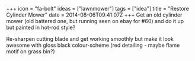 +++
icon = "fa-bolt"
ideas = ["lawnmower"]
tags = ["idea"]
title = "Restore Cylinder Mower"
date = 2014-08-06T09:41:07Z
+++
Get an old cylinder mower (old battered one, but running seen on ebay for #60) and do it up but painted in hot-rod style?

Re-sharpen cutting blade and get working smoothly but make it look awesome with gloss black colour-scheme (red detailing - maybe flame motif on grass bin?)
